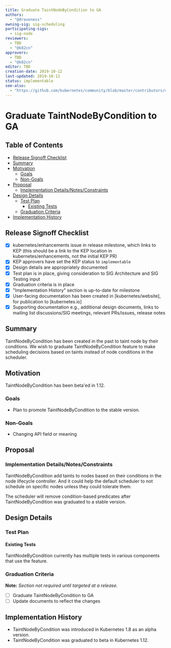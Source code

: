 ```yaml
---
title: Graduate TaintNodeByCondition to GA
authors:
  - "@draveness"
owning-sig: sig-scheduling
participating-sigs:
  - sig-node
reviewers:
  - TBD
  - "@k82cn"
approvers:
  - TBD
  - "@k82cn"
editor: TBD
creation-date: 2019-10-12
last-updated: 2019-10-12
status: implementable
see-also:
  - "https://github.com/kubernetes/community/blob/master/contributors/design-proposals/scheduling/taint-node-by-condition.md"
---
```


# Graduate TaintNodeByCondition to GA

## Table of Contents

<!-- toc -->
- [Release Signoff Checklist](#release-signoff-checklist)
- [Summary](#summary)
- [Motivation](#motivation)
  - [Goals](#goals)
  - [Non-Goals](#non-goals)
- [Proposal](#proposal)
  - [Implementation Details/Notes/Constraints](#implementation-detailsnotesconstraints)
- [Design Details](#design-details)
  - [Test Plan](#test-plan)
    - [Existing Tests](#existing-tests)
  - [Graduation Criteria](#graduation-criteria)
- [Implementation History](#implementation-history)
<!-- /toc -->

## Release Signoff Checklist

- [x] kubernetes/enhancements issue in release milestone, which links to KEP (this should be a link to the KEP location in kubernetes/enhancements, not the initial KEP PR)
- [x] KEP approvers have set the KEP status to `implementable`
- [x] Design details are appropriately documented
- [x] Test plan is in place, giving consideration to SIG Architecture and SIG Testing input
- [x] Graduation criteria is in place
- [x] "Implementation History" section is up-to-date for milestone
- [x] User-facing documentation has been created in [kubernetes/website], for publication to [kubernetes.io]
- [x] Supporting documentation e.g., additional design documents, links to mailing list discussions/SIG meetings, relevant PRs/issues, release notes

## Summary

TaintNodeByCondition has been created in the past to taint node by their conditions. We wish to graduate TaintNodeByCondition feature to make scheduling decisions based on taints instead of node conditions in the scheduler.

## Motivation

TaintNodeByCondition has been beta'ed in 1.12.

### Goals

+ Plan to promote TaintNodeByCondition to the stable version.

### Non-Goals

+ Changing API field or meaning

## Proposal

### Implementation Details/Notes/Constraints

TaintNodeByCondition add taints to nodes based on their conditions in the node lifecycle controller. And it could help the default scheduler to not schedule on specific nodes unless they could tolerate them.

The scheduler will remove condition-based predicates after TaintNodeByCondition was graduated to a stable version. 

## Design Details

### Test Plan

#### Existing Tests

TaintNodeByCondition currently has multiple tests in various components that use the feature.

### Graduation Criteria

**Note:** *Section not required until targeted at a release.*

- [ ] Graduate TaintNodeByCondition to GA
- [ ] Update documents to reflect the changes

## Implementation History

+ TaintNodeByCondition was introduced in Kubernetes 1.8 as an alpha version.
+ TaintNodeByCondition was graduated to beta in Kubernetes 1.12.
